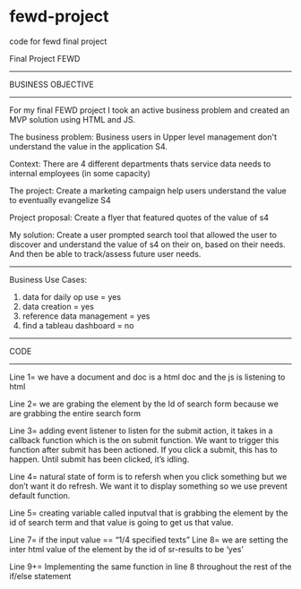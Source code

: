 # fewd-project
code for fewd final project

Final Project FEWD
__________________

BUSINESS OBJECTIVE
__________________

For my final FEWD project I took an active business problem and created an MVP solution using HTML and JS.

The business problem: Business users in Upper level management don't understand the value in the application S4.

Context: There are 4 different departments thats service data needs to internal employees (in some capacity)

The project: Create a marketing campaign help users understand the value to eventually evangelize S4

Project proposal: Create a flyer that featured quotes of the value of s4

My solution: Create a user prompted search tool that allowed the user to discover and understand the value of s4 on their on, based on their needs. And then be able to track/assess future user needs.


__________________
Business Use Cases:

1. data for daily op use = yes
2. data creation = yes
3. reference data management = yes
4. find a tableau dashboard = no

__________________

CODE
__________________
Line 1= we have a document and doc is a html doc and the js is listening to html

Line 2= we are grabing the element by the Id of search form because we are grabbing the entire search form

Line 3= adding event listener to listen for the submit action, it takes in a callback function which is the on submit function. We want to trigger this function after submit has been actioned. If you click a submit, this has to happen. Until submit has been clicked, it’s idling. 

Line 4= natural state of form is to refersh when you click something but we don’t want it do refresh. We want it to display something so we use prevent default function.

Line 5= creating variable called inputval that is grabbing the element by the id of search term and that value is going to get us that value.

Line 7= if the input value == “1/4 specified texts”
Line 8= we are setting the inter html value of the element by the id of sr-results to be ‘yes’

Line 9+= 
Implementing the same function in line 8 throughout the rest of the if/else statement
